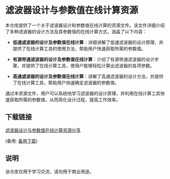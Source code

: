 # 滤波器设计与参数值在线计算资源

本仓库提供了一个关于滤波器设计和参数值在线计算的资源文件。该文件详细介绍了多种滤波器的设计方法及其参数值的在线计算方式，涵盖了以下内容：

- **低通滤波器的设计及参数值在线计算**：详细讲解了低通滤波器的设计原理，并提供了在线计算工具的使用方法，帮助用户快速获取所需的参数值。

- **有源带通滤波器的设计及参数值在线计算**：介绍了有源带通滤波器的设计步骤，并提供了在线计算工具，使用户能够轻松计算出滤波器的各项参数。

- **高通滤波器的设计及参数值在线计算**：讲解了高通滤波器的设计方法，并提供了在线计算工具，帮助用户快速确定滤波器的参数值。

通过本资源文件，用户可以系统地学习滤波器的设计原理，并利用在线计算工具快速获取所需的参数值，从而简化设计过程，提高工作效率。

## 下载链接
[滤波器设计与参数值在线计算资源分享](https://pan.quark.cn/s/f585e52bbf38) 

(备用: [备用下载](https://pan.baidu.com/s/195Oz9d0LRqOWBFcVVBK7Mw?pwd=1234))

## 说明

该仓库仅用于学习交流，请勿用于商业用途。
